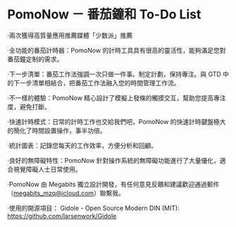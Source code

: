 # PomoNow － 番茄鐘和 To-Do List

·兩次獲得高質量應用推薦媒體「少数派」推薦

·全功能的番茄計時器：PomoNow 的計時工具具有很高的靈活性，能夠滿足您對番茄鐘定制的需求。

·下一步清單：番茄工作法強調一次只做一件事。制定計劃，保持專注。與 GTD 中的下一步清單相結合，把番茄工作法融入您的時間管理工作流。

·不一樣的體驗：PomoNow 精心設計了模擬上發條的觸摸交互，幫助您提高專注度，避免打斷。

·快速計時模式：日常的計時工作也交給我們吧，PomoNow 的快速計時鍵盤極大的簡化了時間設置操作，事半功倍。

·統計圖表：記錄您每天的工作效率，方便分析和回顧。

·良好的無障礙特性：PomoNow 針對操作系統的無障礙功能進行了大量優化，適合視覺障礙人士日常使用。

·PomoNow 由 Megabits 獨立設計開發，有任何意見反饋和建議歡迎通過郵件（megabits_mzq@icloud.com）聯繫我。

·使用的開源項目：
Gidole - Open Source Modern DIN (MIT): https://github.com/larsenwork/Gidole

